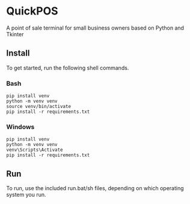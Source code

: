 # QuickPOS
A point of sale terminal for small business owners based on Python and Tkinter

## Install
To get started, run the following shell commands.

### Bash
```
pip install venv
python -m venv venv
source venv/bin/activate
pip install -r requirements.txt
```
### Windows
```
pip install venv
python -m venv venv
venv\Scripts\Activate
pip install -r requirements.txt
```

## Run
To run, use the included run.bat/sh files, depending on which operating system you run.
